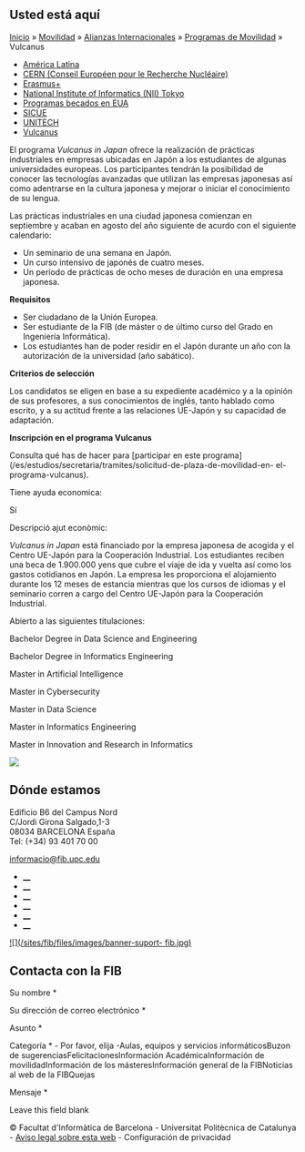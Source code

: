 ## Usted está aquí

[Inicio](/es) » [Movilidad](/es/movilidad) » [Alianzas
Internacionales](/es/movilidad/alianzas-internacionales) » [Programas de
Movilidad](/es/movilidad/alianzas-internacionales/programas-de-movilidad) »
Vulcanus

  * [América Latina](/es/movilidad/alianzas-internacionales/programas-de-movilidad/america-latina)
  * [CERN (Conseil Européen pour le Recherche Nucléaire)](/es/movilidad/alianzas-internacionales/programas-de-movilidad/cern-conseil-europeen-pour-le-recherche-nucleaire)
  * [Erasmus+](/es/movilidad/alianzas-internacionales/programas-de-movilidad/erasmus)
  * [National Institute of Informatics (NII) Tokyo](/es/movilidad/alianzas-internacionales/programas-de-movilidad/national-institute-informatics-nii-tokyo)
  * [Programas becados en EUA](/es/movilidad/alianzas-internacionales/programas-de-movilidad/programas-becados-en-eua)
  * [SICUE](/es/movilidad/alianzas-internacionales/programas-de-movilidad/sicue)
  * [UNITECH](/es/movilidad/alianzas-internacionales/programas-de-movilidad/unitech)
  * [Vulcanus](/es/movilidad/alianzas-internacionales/programas-de-movilidad/vulcanus)

El programa _Vulcanus in Japan_ ofrece la realización de prácticas
industriales en empresas ubicadas en Japón a los estudiantes de algunas
universidades europeas. Los participantes tendrán la posibilidad de conocer
las tecnologías avanzadas que utilizan las empresas japonesas así como
adentrarse en la cultura japonesa y mejorar o iniciar el conocimiento de su
lengua.  
  
Las prácticas industriales en una ciudad japonesa comienzan en septiembre y
acaban en agosto del año siguiente de acurdo con el siguiente calendario:

  * Un seminario de una semana en Japón.
  * Un curso intensivo de japonés de cuatro meses.
  * Un período de prácticas de ocho meses de duración en una empresa japonesa.

**Requisitos**

  * Ser ciudadano de la Unión Europea.
  * Ser estudiante de la FIB (de máster o de último curso del Grado en Ingeniería Informática).
  * Los estudiantes han de poder residir en el Japón durante un año con la autorización de la universidad (año sabático).

**Criterios de selección**

Los candidatos se eligen en base a su expediente académico y a la opinión de
sus profesores, a sus conocimientos de inglés, tanto hablado como escrito, y a
su actitud frente a las relaciones UE-Japón y su capacidad de adaptación.

**Inscripción en el programa Vulcanus**

Consulta qué has de hacer para [participar en este
programa](/es/estudios/secretaria/tramites/solicitud-de-plaza-de-movilidad-en-
el-programa-vulcanus).  


Tiene ayuda economica:

Sí

Descripció ajut econòmic:

_Vulcanus in Japan_ está financiado por la empresa japonesa de acogida y el
Centro UE-Japón para la Cooperación Industrial. Los estudiantes reciben una
beca de 1.900.000 yens que cubre el viaje de ida y vuelta así como los gastos
cotidianos en Japón. La empresa les proporciona el alojamiento durante los 12
meses de estancia mientras que los cursos de idiomas y el seminario corren a
cargo del Centro UE-Japón para la Cooperación Industrial.

Abierto a las siguientes titulaciones:

Bachelor Degree in Data Science and Engineering

Bachelor Degree in Informatics Engineering

Master in Artificial Intelligence

Master in Cybersecurity

Master in Data Science

Master in Informatics Engineering

Master in Innovation and Research in Informatics

![](https://www.fib.upc.edu/sites/fib/files/logo-vulcanus.jpg)

## Dónde estamos

Edificio B6 del Campus Nord  
C/Jordi Girona Salgado,1-3  
08034 BARCELONA España  
Tel: (+34) 93 401 70 00

[informacio@fib.upc.edu](mailto:informacio@fib.upc.edu)

  * [__](/es/noticies/rss.rss)
  * [__](https://www.facebook.com/fib.upc)
  * [__](https://twitter.com/fib_upc)
  * [__](https://www.flickr.com/photos/fib-upc/albums)
  * [__](https://www.youtube.com/user/mediafib)
  * [__](https://www.instagram.com/fib.upc/)

[![](/sites/fib/files/images/banner-suport-
fib.jpg)](http://suport.fib.upc.edu)

## Contacta con la FIB

Su nombre *

Su dirección de correo electrónico *

Asunto *

Categoría * \- Por favor, elija -Aulas, equipos y servicios informáticosBuzon
de sugerenciasFelicitacionesInformación AcadémicaInformación de
movilidadInformación de los másteresInformación general de la FIBNoticias al
web de la FIBQuejas

Mensaje *

Leave this field blank

© Facultat d'Informàtica de Barcelona - Universitat Politècnica de Catalunya -
[Avíso legal sobre esta web](/es/aviso-legal-sobre-esta-web) \- Configuración
de privacidad

